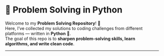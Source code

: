 # 🐍 Problem Solving in Python  

Welcome to my **Problem Solving Repository**! 🚀  
Here, I’ve collected my solutions to coding challenges from different platforms — written in **Python** 🐍.  
The goal of this repo is to **sharpen problem-solving skills, learn algorithms, and write clean code**.  

---
